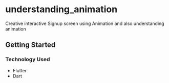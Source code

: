 # understanding_animation

Creative interactive Signup screen using Animation and also understanding animation

## Getting Started

### Technology Used

* Flutter
* Dart
